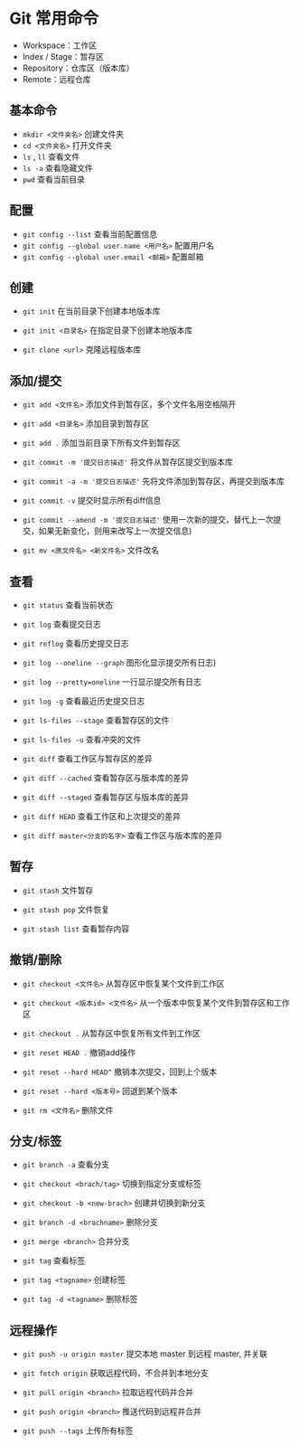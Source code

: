 # Git 常用命令

+ Workspace：工作区
+ Index / Stage：暂存区
+ Repository：仓库区（版本库）
+ Remote：远程仓库

## 基本命令

+ `mkdir <文件夹名>`  创建文件夹
+ `cd <文件夹名>`  打开文件夹
+ `ls` , `ll`  查看文件
+ `ls -a`  查看隐藏文件
+ `pwd`  查看当前目录

## 配置

+ `git config --list` 查看当前配置信息
+ `git config --global user.name <用户名>` 配置用户名
+ `git config --global user.email <邮箱>` 配置邮箱

## 创建

+ `git init`  在当前目录下创建本地版本库

+ `git init <目录名>` 在指定目录下创建本地版本库

+ `git clone <url>`  克隆远程版本库

## 添加/提交

+ `git add <文件名>` 添加文件到暂存区，多个文件名用空格隔开

+ `git add <目录名>` 添加目录到暂存区

+ `git add .`  添加当前目录下所有文件到暂存区

+ `git commit -m '提交日志描述'`  将文件从暂存区提交到版本库

+ `git commit -a -m '提交日志描述'` 先将文件添加到暂存区，再提交到版本库

+ `git commit -v` 提交时显示所有diff信息

+ `git commit --amend -m '提交日志描述'` 使用一次新的提交，替代上一次提交，如果无新变化，则用来改写上一次提交信息)

+ `git mv <原文件名> <新文件名>`  文件改名


## 查看

+ `git status` 查看当前状态

+ `git log` 查看提交日志

+ `git reflog` 查看历史提交日志

+ `git log --oneline --graph` 图形化显示提交所有日志)

+ `git log --pretty=oneline` 一行显示提交所有日志

+ `git log -g` 查看最近历史提交日志

+ `git ls-files --stage`  查看暂存区的文件

+ `git ls-files -u` 查看冲突的文件

+ `git diff` 查看工作区与暂存区的差异

+ `git diff --cached` 查看暂存区与版本库的差异

+ `git diff --staged` 查看暂存区与版本库的差异

+ `git diff HEAD` 查看工作区和上次提交的差异

+ `git diff master<分支的名字>` 查看工作区与版本库的差异

## 暂存

+ `git stash`  文件暂存

+ `git stash pop`  文件恢复

+ `git stash list`  查看暂存内容

## 撤销/删除

+ `git checkout <文件名>` 从暂存区中恢复某个文件到工作区

+ `git checkout <版本id> <文件名>` 从一个版本中恢复某个文件到暂存区和工作区

+ `git checkout .`  从暂存区中恢复所有文件到工作区

+ `git reset HEAD .`  撤销add操作

+ `git reset --hard HEAD^`  撤销本次提交，回到上个版本

+ `git reset --hard <版本号>`  回退到某个版本

+ `git rm <文件名>` 删除文件

## 分支/标签

+ `git branch -a`  查看分支

+ `git checkout <brach/tag>`  切换到指定分支或标签

+ `git checkout -b <new-brach>`  创建并切换到新分支

+ `git branch -d <brachname>`  删除分支

+ `git merge <branch>` 合并分支

+ `git tag`  查看标签

+ `git tag <tagname>`  创建标签

+ `git tag -d <tagname>` 删除标签

## 远程操作

+ `git push -u origin master`  提交本地 master 到远程 master, 并关联

+ `git fetch origin`  获取远程代码，不合并到本地分支

+ `git pull origin <branch>`  拉取远程代码并合并

+ `git push origin <branch>`  推送代码到远程并合并

+ `git push --tags`  上传所有标签
